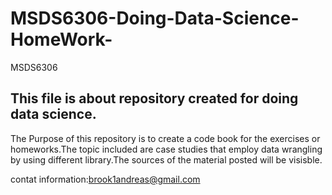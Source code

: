 # MSDS6306-Doing-Data-Science-HomeWork-
MSDS6306
## This file is about repository created for doing data science.
The Purpose of this repository is to create a code book for the exercises or homeworks.The topic included are case studies that employ data  wrangling by using different library.The sources of the material posted will be visisble.

contat information:brook1andreas@gmail.com
